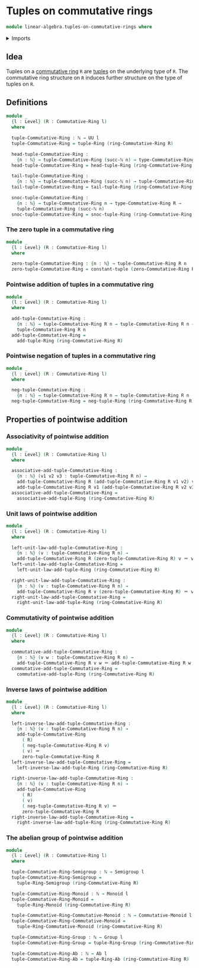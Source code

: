 # Tuples on commutative rings

```agda
module linear-algebra.tuples-on-commutative-rings where
```

<details><summary>Imports</summary>

```agda
open import commutative-algebra.commutative-rings

open import elementary-number-theory.natural-numbers

open import foundation.identity-types
open import foundation.universe-levels

open import group-theory.abelian-groups
open import group-theory.commutative-monoids
open import group-theory.groups
open import group-theory.monoids
open import group-theory.semigroups

open import linear-algebra.constant-tuples
open import linear-algebra.tuples-on-rings
```

</details>

## Idea

Tuples on a [commutative ring](commutative-algebra.commutative-rings.md) `R` are
[tuples](lists.tuples.md) on the underlying type of `R`. The commutative ring
structure on `R` induces further structure on the type of tuples on `R`.

## Definitions

```agda
module _
  {l : Level} (R : Commutative-Ring l)
  where

  tuple-Commutative-Ring : ℕ → UU l
  tuple-Commutative-Ring = tuple-Ring (ring-Commutative-Ring R)

  head-tuple-Commutative-Ring :
    {n : ℕ} → tuple-Commutative-Ring (succ-ℕ n) → type-Commutative-Ring R
  head-tuple-Commutative-Ring = head-tuple-Ring (ring-Commutative-Ring R)

  tail-tuple-Commutative-Ring :
    {n : ℕ} → tuple-Commutative-Ring (succ-ℕ n) → tuple-Commutative-Ring n
  tail-tuple-Commutative-Ring = tail-tuple-Ring (ring-Commutative-Ring R)

  snoc-tuple-Commutative-Ring :
    {n : ℕ} → tuple-Commutative-Ring n → type-Commutative-Ring R →
    tuple-Commutative-Ring (succ-ℕ n)
  snoc-tuple-Commutative-Ring = snoc-tuple-Ring (ring-Commutative-Ring R)
```

### The zero tuple in a commutative ring

```agda
module _
  {l : Level} (R : Commutative-Ring l)
  where

  zero-tuple-Commutative-Ring : {n : ℕ} → tuple-Commutative-Ring R n
  zero-tuple-Commutative-Ring = constant-tuple (zero-Commutative-Ring R)
```

### Pointwise addition of tuples in a commutative ring

```agda
module _
  {l : Level} (R : Commutative-Ring l)
  where

  add-tuple-Commutative-Ring :
    {n : ℕ} → tuple-Commutative-Ring R n → tuple-Commutative-Ring R n →
    tuple-Commutative-Ring R n
  add-tuple-Commutative-Ring =
    add-tuple-Ring (ring-Commutative-Ring R)
```

### Pointwise negation of tuples in a commutative ring

```agda
module _
  {l : Level} (R : Commutative-Ring l)
  where

  neg-tuple-Commutative-Ring :
    {n : ℕ} → tuple-Commutative-Ring R n → tuple-Commutative-Ring R n
  neg-tuple-Commutative-Ring = neg-tuple-Ring (ring-Commutative-Ring R)
```

## Properties of pointwise addition

### Associativity of pointwise addition

```agda
module _
  {l : Level} (R : Commutative-Ring l)
  where

  associative-add-tuple-Commutative-Ring :
    {n : ℕ} (v1 v2 v3 : tuple-Commutative-Ring R n) →
    add-tuple-Commutative-Ring R (add-tuple-Commutative-Ring R v1 v2) v3 ＝
    add-tuple-Commutative-Ring R v1 (add-tuple-Commutative-Ring R v2 v3)
  associative-add-tuple-Commutative-Ring =
    associative-add-tuple-Ring (ring-Commutative-Ring R)
```

### Unit laws of pointwise addition

```agda
module _
  {l : Level} (R : Commutative-Ring l)
  where

  left-unit-law-add-tuple-Commutative-Ring :
    {n : ℕ} (v : tuple-Commutative-Ring R n) →
    add-tuple-Commutative-Ring R (zero-tuple-Commutative-Ring R) v ＝ v
  left-unit-law-add-tuple-Commutative-Ring =
    left-unit-law-add-tuple-Ring (ring-Commutative-Ring R)

  right-unit-law-add-tuple-Commutative-Ring :
    {n : ℕ} (v : tuple-Commutative-Ring R n) →
    add-tuple-Commutative-Ring R v (zero-tuple-Commutative-Ring R) ＝ v
  right-unit-law-add-tuple-Commutative-Ring =
    right-unit-law-add-tuple-Ring (ring-Commutative-Ring R)
```

### Commutativity of pointwise addition

```agda
module _
  {l : Level} (R : Commutative-Ring l)
  where

  commutative-add-tuple-Commutative-Ring :
    {n : ℕ} (v w : tuple-Commutative-Ring R n) →
    add-tuple-Commutative-Ring R v w ＝ add-tuple-Commutative-Ring R w v
  commutative-add-tuple-Commutative-Ring =
    commutative-add-tuple-Ring (ring-Commutative-Ring R)
```

### Inverse laws of pointwise addition

```agda
module _
  {l : Level} (R : Commutative-Ring l)
  where

  left-inverse-law-add-tuple-Commutative-Ring :
    {n : ℕ} (v : tuple-Commutative-Ring R n) →
    add-tuple-Commutative-Ring
      ( R)
      ( neg-tuple-Commutative-Ring R v)
      ( v) ＝
      zero-tuple-Commutative-Ring R
  left-inverse-law-add-tuple-Commutative-Ring =
    left-inverse-law-add-tuple-Ring (ring-Commutative-Ring R)

  right-inverse-law-add-tuple-Commutative-Ring :
    {n : ℕ} (v : tuple-Commutative-Ring R n) →
    add-tuple-Commutative-Ring
      ( R)
      ( v)
      ( neg-tuple-Commutative-Ring R v) ＝
      zero-tuple-Commutative-Ring R
  right-inverse-law-add-tuple-Commutative-Ring =
    right-inverse-law-add-tuple-Ring (ring-Commutative-Ring R)
```

### The abelian group of pointwise addition

```agda
module _
  {l : Level} (R : Commutative-Ring l)
  where

  tuple-Commutative-Ring-Semigroup : ℕ → Semigroup l
  tuple-Commutative-Ring-Semigroup =
    tuple-Ring-Semigroup (ring-Commutative-Ring R)

  tuple-Commutative-Ring-Monoid : ℕ → Monoid l
  tuple-Commutative-Ring-Monoid =
    tuple-Ring-Monoid (ring-Commutative-Ring R)

  tuple-Commutative-Ring-Commutative-Monoid : ℕ → Commutative-Monoid l
  tuple-Commutative-Ring-Commutative-Monoid =
    tuple-Ring-Commutative-Monoid (ring-Commutative-Ring R)

  tuple-Commutative-Ring-Group : ℕ → Group l
  tuple-Commutative-Ring-Group = tuple-Ring-Group (ring-Commutative-Ring R)

  tuple-Commutative-Ring-Ab : ℕ → Ab l
  tuple-Commutative-Ring-Ab = tuple-Ring-Ab (ring-Commutative-Ring R)
```
